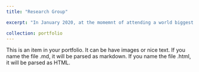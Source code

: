 ```yaml
---
title: "Research Group"

excerpt: "In January 2020, at the momemnt of attending a world biggest conference named Transportation Research Board (TRB) at Washington DC.I Presented a conference paper tittled "Barriers and Opportunities for Paratransit Users to Adopt On-Demand Micro Transit". This prject was funded by City of Arlington, Texas, USA. The part of our Transportation group at 2020 TRB in the below picture<br/><img src='/images/500x300.png'>"

collection: portfolio
---
```



This is an item in your portfolio. It can be have images or nice text. If you name the file .md, it will be parsed as markdown. If you name the file .html, it will be parsed as HTML. 
